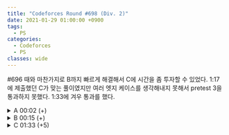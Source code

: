 ```yaml
---
title: "Codeforces Round #698 (Div. 2)"
date: 2021-01-29 01:00:00 +0900
tags:
  - PS
categories:
  - Codeforces
  - PS
classes: wide
---
```


<script type="text/javascript" 
src="https://cdn.mathjax.org/mathjax/latest/MathJax.js?config=TeX-AMS_HTML">
</script>

#696 때와 마찬가지로 B까지 빠르게 해결해서 C에 시간을 좀 투자할 수 있었다. 1:17 에 제출했던 C가 맞는 풀이였지만 여러 엣지 케이스를 생각해내지 못해서 pretest 3을 통과하지 못했다. 1:33에 겨우 통과를 했다.

<details>
<summary>A 00:02 (+)</summary>

<div markdown="1">

## A. Nezzar and Colorful Balls

같은 숫자가 최대 몇개까지 등장하는 지 세 주면 된다. map을 이용해도 되고 cnt 배열을 이용해도 되고 단순하게 세도 된다.

```cpp
#include <iostream>
#include <vector>

int main(void)
{
    std::cin.tie(0);
    std::ios_base::sync_with_stdio(false);

    int T;
    std::cin >> T;
    while (T--)
    {
        int N;
        std::cin >> N;

        std::vector<int> v;
        int x;
        int y = 0;
        int max = 0;
        for (int i = 0; i < N; i++)
        {
            std::cin >> x;
            if (i && x != v[v.size() - 1])
                y = 0;
            y++;
            max = std::max(max, y);
            v.push_back(x);
        }
        std::cout << max << "\n";
    }

    return 0;
}
```

</div>
</details>

<details>
<summary>B 00:15 (+)</summary>

<div markdown="1">

## B. Nezzar and Lucky Number

$$x = i \pmod {d} (0 \le i \lt d)$$ 인 가장 작은 $$x$$들에 미리 구해두고 $$q$$에서 $$q$$ 보다 작은 $$x$$를 뺐을 때 $$d$$로 나눈 나머지가 0이 되도록 할 수 있으면 YES 아니면 NO를 출력한다.

```cpp
#include <iostream>
#include <vector>

int main(void)
{
    std::cin.tie(0);
    std::ios_base::sync_with_stdio(false);

    int T;
    std::cin >> T;

    std::vector<int> toCheck[10] = {
        {0}, {0}, {0, 21}, {0, 13, 23}, {0, 14, 41, 43}, {0, 51, 52, 53, 54}, {0, 16, 26, 61, 63, 65}, {0, 17, 27, 37, 47, 57, 67}, {0, 18, 28, 38, 81, 83, 85, 87}, {0, 19, 29, 39, 49, 59, 69, 79, 89}};

    while (T--)
    {
        int q, d;
        std::cin >> q >> d;
        int x;

        if (d == 1)
        {
            for (int i = 0; i < q; i++)
            {
                std::cin >> x;
                std::cout << "YES\n";
            }
        }
        else
        {
            for (int i = 0; i < q; i++)
            {
                std::cin >> x;
                bool lucky = false;
                for (int j = 0; j < toCheck[d].size(); j++)
                {
                    if (x < toCheck[d][j])
                        break;
                    else
                    {
                        if ((x - toCheck[d][j]) % d == 0)
                        {
                            lucky = true;
                            break;
                        }
                    }
                }

                std::cout << ((lucky) ? "YES\n" : "NO\n");
            }
        }
    }

    return 0;
}
```

</div>
</details>

<details>
<summary>C 01:33 (+5)</summary>

<div markdown="1">

## C. Nezzar and Symmetric Array

입력받은 distinct $$d$$ 을 크기가 큰 것 부터 나열한 것을 $$D_i$$라 하고 원래의 수열의 절댓값을 크기가 큰 것 부터 나열한 것을 $$A_i$$라 하면, 다음과 같은 규칙을 가진다.

$$D_0 = 2 \times N \times A_0$$  
$$D_1 = 2 \times (N - 1) \times A_1 + 2\times A_0$$  
$$D_2 = 2 \times (N - 2) \times A_2 + 2\times A_1 + 2\times A_0$$  

이걸 만족하는 지만 보면 된다.

거기에 모든 수열이 distinct integer 라는 조건만 만족하도록 해주면 된다.

```cpp
#include <iostream>
#include <vector>
#include <set>
#include <map>

typedef long long ll;

int main(void)
{
    std::cin.tie(0);
    std::ios_base::sync_with_stdio(false);

    int T;
    std::cin >> T;
    while (T--)
    {
        int N;
        std::cin >> N;
        std::map<ll, ll> mp;
        std::set<ll> ans;
        ll sum = 0;

        bool valid = true;

        ll x;
        ll xx = 0;
        for (int i = 0; i < 2 * N; i++)
        {
            std::cin >> x;
            mp[x]++;
            if (mp[x] == 1)
                xx++;
            else if (mp[x] == 2)
                xx--;
            else
                valid = false;
        }
        int M = 2 * N;

        if (xx)
            valid = false;
        if (!valid)
            goto end;

        for (auto it = mp.rbegin(); it != mp.rend(); it++)
        {
            ll num = it->first - 2 * sum;
            if (num <= 0 || num % M)
            {
                valid = false;
                break;
            }
            else
            {
                if (ans.find(num / M) != ans.end())
                {
                    valid = false;
                    break;
                }
                ans.insert(num / M);
                sum += num / M;
                M -= 2;
            }
        }

    end:

        std::cout << ((valid) ? "YES\n" : "NO\n");
    }

    return 0;
}
```

</div>
</details>